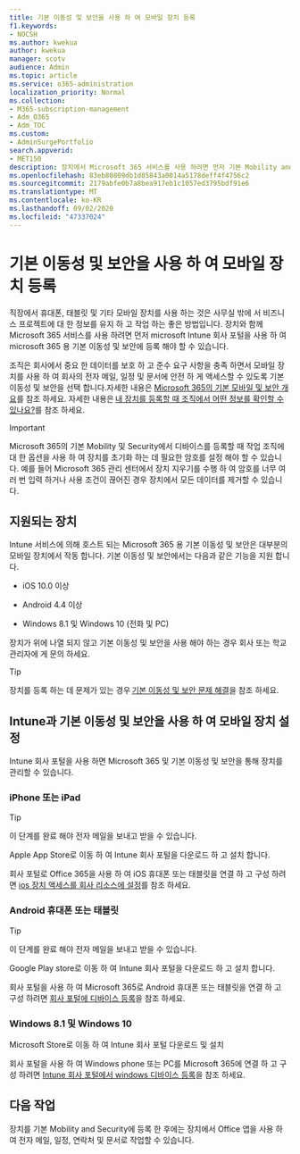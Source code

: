 ```yaml
---
title: 기본 이동성 및 보안을 사용 하 여 모바일 장치 등록
f1.keywords:
- NOCSH
ms.author: kwekua
author: kwekua
manager: scotv
audience: Admin
ms.topic: article
ms.service: o365-administration
localization_priority: Normal
ms.collection:
- M365-subscription-management
- Adm_O365
- Adm_TOC
ms.custom:
- AdminSurgePortfolio
search.appverid:
- MET150
description: 장치에서 Microsoft 365 서비스를 사용 하려면 먼저 기본 Mobility and Security for Microsoft 365에 등록 해야 할 수 있습니다.
ms.openlocfilehash: 83eb80809db1d05843a0014a5178deff4f4756c2
ms.sourcegitcommit: 2179abfe0b7a8bea917eb1c1057ed3795bdf91e6
ms.translationtype: MT
ms.contentlocale: ko-KR
ms.lasthandoff: 09/02/2020
ms.locfileid: "47337024"
---
```

# <a name="enroll-your-mobile-device-using-basic-mobility-and-security"></a>기본 이동성 및 보안을 사용 하 여 모바일 장치 등록

직장에서 휴대폰, 태블릿 및 기타 모바일 장치를 사용 하는 것은 사무실 밖에 서 비즈니스 프로젝트에 대 한 정보를 유지 하 고 작업 하는 좋은 방법입니다. 장치와 함께 Microsoft 365 서비스를 사용 하려면 먼저 microsoft Intune 회사 포털을 사용 하 여 microsoft 365 용 기본 이동성 및 보안에 등록 해야 할 수 있습니다.

조직은 회사에서 중요 한 데이터를 보호 하 고 준수 요구 사항을 충족 하면서 모바일 장치를 사용 하 여 회사의 전자 메일, 일정 및 문서에 안전 하 게 액세스할 수 있도록 기본 이동성 및 보안을 선택 합니다.자세한 내용은 [Microsoft 365의 기본 모바일 및 보안 개요](overview-of-basic-mobility-and-security-for-microsoft-365.md)를 참조 하세요. 자세한 내용은 [내 장치를 등록할 때 조직에서 어떤 정보를 확인할 수 있나요?](https://docs.microsoft.com/intune-user-help/what-info-can-your-company-see-when-you-enroll-your-device-in-intune)를 참조 하세요.

>[!IMPORTANT] 
>Microsoft 365의 기본 Mobility 및 Security에서 디바이스를 등록할 때 작업 조직에 대 한 옵션을 사용 하 여 장치를 초기화 하는 데 필요한 암호를 설정 해야 할 수 있습니다. 예를 들어 Microsoft 365 관리 센터에서 장치 지우기를 수행 하 여 암호를 너무 여러 번 입력 하거나 사용 조건이 끊어진 경우 장치에서 모든 데이터를 제거할 수 있습니다.

## <a name="supported-devices"></a>지원되는 장치

Intune 서비스에 의해 호스트 되는 Microsoft 365 용 기본 이동성 및 보안은 대부분의 모바일 장치에서 작동 합니다. 기본 이동성 및 보안에서는 다음과 같은 기능을 지원 합니다.

- iOS 10.0 이상
    
- Android 4.4 이상
    
- Windows 8.1 및 Windows 10 (전화 및 PC)
    
장치가 위에 나열 되지 않고 기본 이동성 및 보안을 사용 해야 하는 경우 회사 또는 학교 관리자에 게 문의 하세요.

>[!TIP] 
>장치를 등록 하는 데 문제가 있는 경우 [기본 이동성 및 보안 문제 해결](troubleshoot-basic-mobility-and-security.md)을 참조 하세요.

## <a name="set-up-your-mobile-device-with-intune-and-basic-mobility-and-security"></a>Intune과 기본 이동성 및 보안을 사용 하 여 모바일 장치 설정

Intune 회사 포털을 사용 하면 Microsoft 365 및 기본 이동성 및 보안을 통해 장치를 관리할 수 있습니다.

### <a name="iphone-or-ipad"></a>iPhone 또는 iPad

>[!TIP]
>이 단계를 완료 해야 전자 메일을 보내고 받을 수 있습니다.

Apple App Store로 이동 하 여 Intune 회사 포털을 다운로드 하 고 설치 합니다.

회사 포털로 Office 365을 사용 하 여 iOS 휴대폰 또는 태블릿을 연결 하 고 구성 하려면 [ios 장치 액세스를 회사 리소스에 설정](https://go.microsoft.com/fwlink/?linkid=875316)를 참조 하세요.

### <a name="android-phone-or-tablet"></a>Android 휴대폰 또는 태블릿

>[!TIP]
>이 단계를 완료 해야 전자 메일을 보내고 받을 수 있습니다.

Google Play store로 이동 하 여 Intune 회사 포털을 다운로드 하 고 설치 합니다.

회사 포털을 사용 하 여 Microsoft 365로 Android 휴대폰 또는 태블릿을 연결 하 고 구성 하려면 [회사 포털에 디바이스 등록](https://go.microsoft.com/fwlink/?linkid=875317)을 참조 하세요.

### <a name="windows-81-and-windows-10"></a>Windows 8.1 및 Windows 10

Microsoft Store로 이동 하 여 Intune 회사 포털 다운로드 및 설치

회사 포털을 사용 하 여 Windows phone 또는 PC를 Microsoft 365에 연결 하 고 구성 하려면 [Intune 회사 포털에서 windows 디바이스 등록](https://docs.microsoft.com/intune-user-help/windows-enrollment-company-portal)을 참조 하세요.

## <a name="whats-next"></a>다음 작업

장치를 기본 Mobility and Security에 등록 한 후에는 장치에서 Office 앱을 사용 하 여 전자 메일, 일정, 연락처 및 문서로 작업할 수 있습니다.